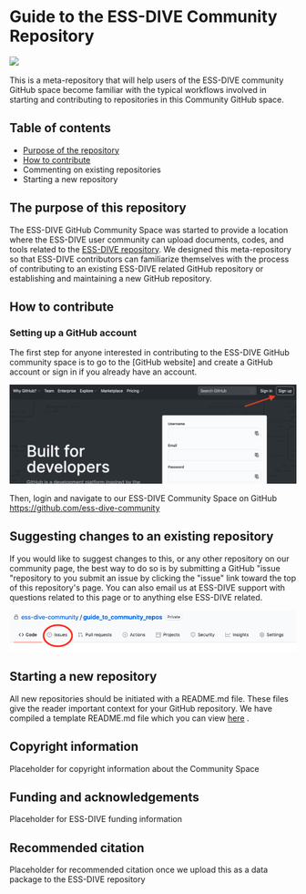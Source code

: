 # Guide to the ESS-DIVE Community Repository

![](http://ess-dive.lbl.gov/wp-content/themes/ess-dive/images/ess-dive-site-title-logo.png)

This is a meta-repository that will help users of the ESS-DIVE community GitHub space become familiar with the typical workflows involved in starting and contributing to repositories in this Community GitHub space.

## Table of contents
- [Purpose of the repository](#the-purpose-of-this-repository)
- [How to contribute](#how-to-contribute)
- Commenting on existing repositories
- Starting a new repository

## The purpose of this repository

The ESS-DIVE GitHub Community Space was started to provide a location where the ESS-DIVE user community can upload documents, codes, and tools related to the [ESS-DIVE repository](http://ess-dive.lbl.gov/). We designed this meta-repository so that ESS-DIVE contributors can familiarize themselves with the process of contributing to an existing ESS-DIVE related GitHub repository or establishing and maintaining a new GitHub repository.

## How to contribute
### Setting up a  GitHub account  
The first step for anyone interested in contributing to the ESS-DIVE GitHub community space is to go to the [GitHub website] and create a GitHub account or sign in if you already have an account. 

![image of github signup page](images/github_signup.png)

Then, login and navigate to our ESS-DIVE Community Space on GitHub https://github.com/ess-dive-community

##  Suggesting changes to an existing repository
If you would like to suggest changes to this, or any other repository on our community page, the best way to do so is by submitting a GitHub "issue "repository to you submit an issue by clicking the "issue" link toward the top of this repository's page. You can also email us at ESS-DIVE support with questions related to this page or to anything else ESS-DIVE related.

![](images/issues_image_1.png)


## Starting a new repository

All new repositories should be initiated with a README.md file. These files give the reader important context for your GitHub repository. We have compiled a template README.md file which you can view [here](template_for_README.md) .

## Copyright information  
Placeholder for copyright information about the Community Space

## Funding and acknowledgements  
Placeholder for ESS-DIVE funding information

## Recommended citation  
Placeholder for recommended citation once we upload this as a data package to the ESS-DIVE repository